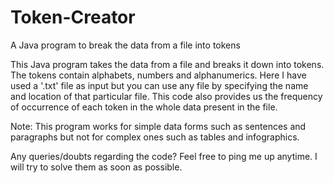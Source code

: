 # Token-Creator
A Java program to break the data from a file into tokens

This Java program takes the data from a file and breaks it down into tokens. The tokens contain alphabets, numbers and alphanumerics.
Here I have used a '.txt' file as input but you can use any file by specifying the name and location of that particular file.
This code also provides us the frequency of occurrence of each token in the whole data present in the file.

Note: This program works for simple data forms such as sentences and paragraphs but not for complex ones such as tables and infographics.

Any queries/doubts regarding the code?
Feel free to ping me up anytime. I will try to solve them as soon as possible.
